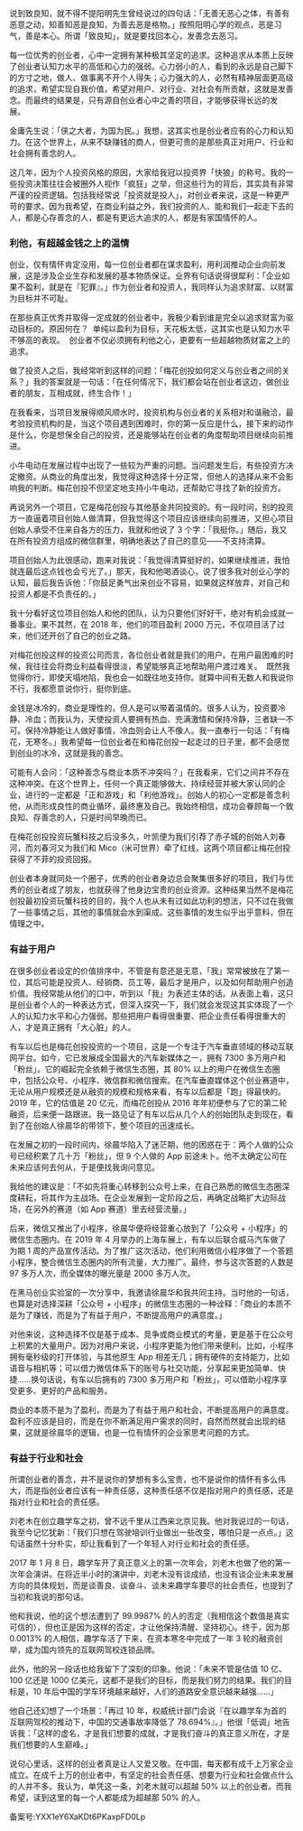 说到致良知，就不得不提阳明先生曾经说过的四句话：「无善无恶心之体，有善有恶意之动，知善知恶是良知，为善去恶是格物。」按照阳明心学的观点，恶是习气，善是本心。所谓「致良知」，就是要找回本心，发善念去恶习。 

每一位优秀的创业者，心中一定拥有某种极其坚定的追求。这种追求从本质上反映了创业者认知力水平的高低和心力的强弱。心力弱小的人，看到的永远是自己脚下的方寸之地，做人、做事离不开个人得失；心力强大的人，必然有精神层面更高级的追求，希望实现自我价值，希望对用户、对行业、对社会有所贡献，这就是发善念。而最终的结果是，只有源自创业者心中之善的项目，才能够获得长远的发展。 

金庸先生说：「侠之大者，为国为民。」我想，这其实也是创业者应有的心力和认知力。在这个世界上，从来不缺赚钱的商人，但更可贵的是那些真正对用户、行业和社会拥有善念的人。 

这几年，因为个人投资风格的原因，大家给我冠以投资界「快狼」的称号。我的一些投资决策往往会被圈外人视作「疯狂」之举，但这些行为的背后，其实具有非常严谨的投资逻辑。包括我经常说「投资就是投人」，对创业者来说，这是一种更严苛的要求。因为我希望，在商业利益之外，我们投资的人、能和我们一起走下去的人，都是心存善念的人，都是有更远大追求的人，都是有家国情怀的人。 

### 利他，有超越金钱之上的温情 

创业，仅有情怀肯定没用，每一位创业者都在谋求盈利，用利润推动企业向前发展，这是涉及企业生存和发展的基本物质保证。业界有句话说得很犀利：「企业如果不盈利，就是在『犯罪』。」作为创业者和投资人，我同样认为追求财富、以财富为目标并不可耻。 

在那些真正优秀并取得一定成就的创业者中，我极少看到谁是完全以追求财富为驱动目标的。原因何在？  单纯以盈利为目标，天花板太低，这其实也是认知力水平不够高的表现。  创业者不仅必须拥有利他之心，更要有一些超越物质财富之上的追求。 

做了投资人之后，我经常听到这样的问题：「梅花创投如何定义与创业者之间的关系？」我的答案就是一句话：「在任何情况下，我们都会站在创业者这边，做创业者的朋友，互相成就，终生合作！」 

在我看来，当项目发展得顺风顺水时，投资机构与创业者的关系相对和谐融洽，最考验投资机构的是，当这个项目遇到困难时，你的第一反应是什么，接下来的动作是什么，你是想保全自己的投资，还是能够站在创业者的角度帮助项目继续向前推进。 

小牛电动在发展过程中出现了一些较为严重的问题。当问题发生后，有些投资方决定撤资。从商业的角度出发，我觉得这种选择十分正常，但他人的选择从来不会影响我的判断。梅花创投不但坚定地支持小牛电动，还帮助它寻找了新的投资方。 

再说另外一个项目，它是梅花创投与其他基金共同投资的。有一段时间，别的投资方一直逼着项目创始人做清算，但我觉得这个项目应该继续向前推进，又担心项目创始人承受不住来自各方的压力，我就和他说了 3 个字：「我挺你。」随后，我又在所有投资方组成的微信群里，明确地表达了自己的意见——不支持清算。 

项目创始人为此很感动，跑来对我说：「我觉得清算挺好的，如果继续推进，我怕就连最后这点钱也会亏光了。」那天，我和他喝酒谈心，说了很多我对创业心学的认知，最后我告诉他：「你鼓足勇气出来创业不容易，如果就这样放弃，对自己和投资人都是不负责任的。」 

我十分看好这位项目创始人和他的团队，认为只要他们好好干，绝对有机会成就一番事业。果不其然，在 2018 年，他们的项目盈利 2000 万元，不仅项目活了过来，他们还开创了自己的创业之路。 

对梅花创投这样的投资公司而言，各位创业者就是我们的用户。在用户最困难的时候，我往往会将商业利益看得很淡，希望能够真正地帮助用户渡过难关。  既然我觉得你行，即使天塌地陷，我也会一如既往地支持你。就算中间有无数人和我说你不行，我都愿意说你行，挺你到底。  

金钱是冰冷的，商业是理性的，但人是可以带着温情的。很多人认为，投资要冷静、冷血；而我认为，天使投资人要拥有热血、充满激情和保持冷静，三者缺一不可。保持冷静能让人做好事情，冷血则会让人不像人。我一直奉行一句话：「有梅花，无寒冬。」我希望每一位创业者在和梅花创投一起走过的日子里，都不会感觉到创业的冰冷，这就是我的善念。 

可能有人会问：「这种善念与商业本质不冲突吗？」在我看来，它们之间并不存在这种冲突。在这个世界上，任何一个真正能够做大、持续经营并被大家认同的企业，进行的一定都是「正和游戏」和「利他游戏」。创始人的初心一定都是善念利他，从而形成良性的商业循环，最终惠及自己。我始终相信，成功会眷顾每一个致良知、存善念的人，只是时间早晚而已。 

在梅花创投投资玩蟹科技之后没多久，叶凯便为我们引荐了赤子城的创始人刘春河，而刘春河又为我们和 Mico（米可世界）牵了红线，这两个项目都让梅花创投获得了不菲的投资回报。 

创业者本身就同处一个圈子，优秀的创业者身边总会聚集很多好的项目，我们与优秀的创业者成了朋友，也就获得了他身边宝贵的创业资源。这种结果当然不是梅花创投最初投资玩蟹科技的目的，我个人也从未有过如此功利的想法，只不过在我做了一些事情之后，其他的事情就会水到渠成。这些事情的发生似乎出乎意料，但在情理之中。 

### 有益于用户 

在很多创业者设定的价值排序中，不管是有意还是无意，「我」常常被放在了第一位，其后可能是投资人、经销商、员工等，最后才是用户，以及如何帮助用户创造价值。我经常能从他们的口中，听到以「我」为表述主体的话。从表面上看，这只是创业者个人的一种表达方式，但深入探究一下，我们就会发现这其实体现了一个人的认知力水平和心力强弱。那些把用户看得很重要、把企业责任看得很重大的人，才是真正拥有「大心脏」的人。 

有车以后也是梅花创投投资的一个项目，这是一个专注于汽车垂直领域的移动互联网平台。如今，它已发展成全国最大的汽车新媒体之一，拥有 7300 多万用户和「粉丝」。它的崛起完全依赖于微信生态圈，其 80\% 以上的用户在微信生态圈中，包括公众号、小程序、微信群和微信搜索。在汽车垂直媒体这个创业赛道中，无论从用户规模还是从融资的规模和规格来看，有车以后都是「跑」得最快的。2019 年，它的估值是 20 亿元，而梅花创投从 2016 年年初便参与了它的第二轮融资，后来便一路跟进。我一路见证了有车以后从几个人的创始团队走到现在，看到了在创始人徐晨华的带领下，整个项目的迅速成长。 

在发展之初的一段时间内，徐晨华陷入了迷茫期，他的困惑在于：两个人做的公众号已经积累了几十万「粉丝」，但 9 个人做的 App 前途未卜。他不太确定公司在未来应该何去何从，于是便找我询问意见。 

我给他的建议是：「不如先将重心转移到公众号上来，在自己熟悉的微信生态圈深度耕耘，将其作为主战场。在企业发展到一定阶段之后，再确定战略扩大边际战场，在另外的赛道（如 App 赛道）里去经营流量。」 

后来，微信又推出了小程序，徐晨华便将经营重心放到了「公众号 + 小程序」的微信生态圈内。在 2019 年 4 月举办的上海车展上，有车以后联合威马汽车做了为期 1 周的产品宣传活动。为了推广这次活动，他们利用微信小程序做了一个答题小程序，整合微信生态圈内的所有流量，大力推广。最终，参与这次答题的人数是 97 多万人次，而全媒体的曝光量是 2000 多万人次。 

在黑马创业实验室的一次分享中，我邀请徐晨华和我共同主持。当时他的一句话，也算是对选择深耕「公众号 + 小程序」的微信生态圈的一种诠释：「商业的本质不是为了赚钱，而是为了有益于用户，不断提高用户的满意度。」 

对他来说，这种选择不仅是基于成本、竞争或商业模式的考量，更是基于在公众号上积累的大量用户。因为对用户来说，小程序更能为他们带来便利。比如，小程序拥有毫秒级的打开体验，与其他原生 App 相差无几；拥有硬件的支持能力，比如语音与相机等；可以借力微信体系下的账号与社交功能，分享起来更加简单、快捷……换句话说，有车以后拥有的 7300 多万用户和「粉丝」，可以借助小程序享受更多、更好的产品和服务。 

商业的本质不是为了盈利，而是为了有益于用户和社会，不断提高用户的满意度。盈利不应该是目的，而是在你不断满足用户需求的同时，自然而然就会出现的结果，这就是徐晨华的逻辑，也是一位有情怀的企业家思考问题的方式。 

### 有益于行业和社会 

所谓创业者的善念，并不是说你的梦想有多么宝贵，也不是说你的情怀有多么伟大，而是指创业者应该有一种责任感，这种责任感不仅是指对用户的责任感，还是指对行业和社会的责任感。 

刘老木在创立趣学车之初，曾不远千里从江西来北京见我。他对我说过的一句话，我至今记忆犹新：「我们只想在驾驶培训行业做出一些改变，哪怕只是一点点。」这句话虽然十分朴实，却让我看到了一个年轻人对行业和社会的责任感。 

2017 年 1 月 8 日，趣学车开了真正意义上的第一次年会，刘老木也做了他的第一次年会演讲。在将近半小时的演讲中，刘老木没有谈成绩，也没有谈企业未来发展方向的具体规划，而是谈善良、谈奋斗、谈未来趣学车要尽的社会责任，也提到了当初和我说的那句话。 

他和我说，他的这个想法遭到了 99.9987\% 的人的否定（我相信这个数值是真实可信的），但也正是因为这样的否定，才让他保持清醒、坚持初心。终于，因为那 0.0013\% 的人相信，趣学车活了下来，在资本寒冬中完成了一年 3 轮的融资创举，成为国内领先的互联网驾校连锁品牌。 

此外，他的另一段话也给我留下了深刻的印象。他说：「未来不管是估值 10 亿、100 亿还是 1000 亿美元，这都不是我们的目标，而是我们努力的结果。我们的目标是，10 年后中国的学车环境越来越好，人们的道路安全意识越来越强……」 

他自己还幻想了一个场景：「再过 10 年，权威统计部门会说『在以趣学车为首的互联网驾校的推动下，中国的交通事故率降低了 78.694\%』。」他很「低调」地告诉我：「这样的虚名，才是我们想要的成就，才是我们奋斗的真正意义所在，才是我们想要的人生巅峰。」 

说句心里话，这样的创业者真是让人又爱又敬。在中国，每天都有成千上万家企业成立。在成千上万的创业者中，有坚定的社会责任感、想要为行业和社会做点什么的人并不多。我认为，单凭这一条，刘老木就可以超越 50\% 以上的创业者。而我希望，读到这里的每一个人都能成为超越那 50\% 的人。 

备案号:YXX1eY6XaKDt6PKaxpFD0Lp
